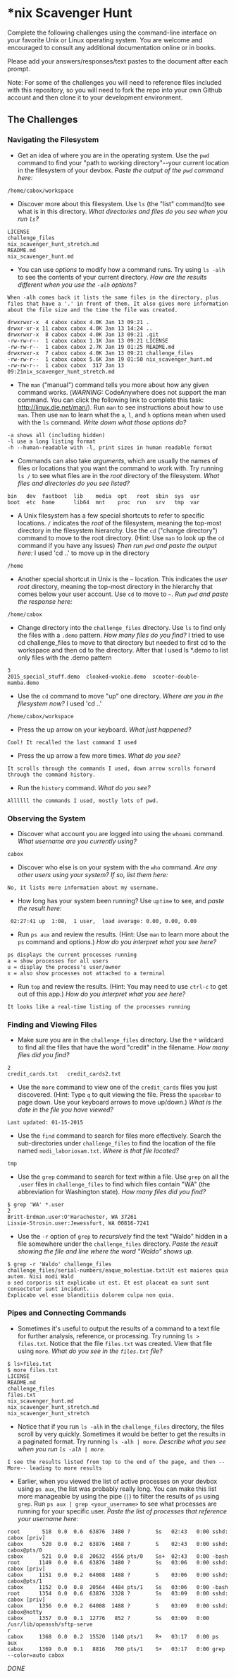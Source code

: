 # *nix Scavenger Hunt

Complete the following challenges using the command-line interface on your favorite Unix or Linux operating system. You are welcome and encouraged to consult any additional documentation online or in books.

Please add your answers/responses/text pastes to the document after each prompt.

Note: For some of the challenges you will need to reference files included with this repository, so you will need to fork the repo into your own Github account and then clone it to your development environment.

## The Challenges

### Navigating the Filesystem

* Get an idea of where you are in the operating system. Use the `pwd` command to find your "path to working directory"--your current location in the filesystem of your devbox. 
*Paste the output of the `pwd` command here:*
```
/home/cabox/workspace        
```
* Discover more about this filesystem. Use `ls` (the "list" command)to see what is in this directory. 
*What directories and files do you see when you run `ls`?*
```
LICENSE    
challenge_files        
nix_scavenger_hunt_stretch.md       
README.md  
nix_scavenger_hunt.md          
```
* You can use *options* to modify how a command runs. Try using `ls -alh` to see the contents of your current directory. 
*How are the results different when you use the `-alh` options?*
```
When -alh comes back it lists the same files in the directory, plus files that have a '.' in front of them. It also gives more information about the file size and the time the file was created. 

drwxrwxr-x  4 cabox cabox 4.0K Jan 13 09:21 .                            
drwxr-xr-x 11 cabox cabox 4.0K Jan 13 14:24 ..                           
drwxrwxr-x  8 cabox cabox 4.0K Jan 13 09:21 .git                         
-rw-rw-r--  1 cabox cabox 1.1K Jan 13 09:21 LICENSE                      
-rw-rw-r--  1 cabox cabox 2.7K Jan 19 01:25 README.md                    
drwxrwxr-x  7 cabox cabox 4.0K Jan 13 09:21 challenge_files              
-rw-rw-r--  1 cabox cabox 5.6K Jan 19 01:50 nix_scavenger_hunt.md        
-rw-rw-r--  1 cabox cabox  317 Jan 13 09:21nix_scavenger_hunt_stretch.md  
```
* The `man` ("manual") command tells you more about how any given command works. (*WARNING:* CodeAnywhere does not support the man command. You can click the following link to complete this task: http://linux.die.net/man/). Run `man` to see instructions about how to use `man`. Then use `man` to learn what the `a`, `l`, and `h` options mean when used with the `ls` command. 
*Write down what those options do?*
```
-a shows all (including hidden)
-l use a long listing format
-h --human-readable with -l, print sizes in human readable format
```
* Commands can also take *arguments*, which are usually the names of files or locations that you want the command to work with. Try running `ls /` to see what files are in the *root* directory of the filesystem. 
*What files and directories do you see listed?*
```
bin   dev  fastboot  lib    media  opt   root  sbin  sys  usr            
boot  etc  home      lib64  mnt    proc  run   srv   tmp  var     
```
* A Unix filesystem has a few special shortcuts to refer to specific locations. `/` indicates the *root* of the filesystem, meaning the top-most directory in the filesystem hierarchy. Use the `cd` ("change directory") command to move to the root directory. (Hint: Use `man` to look up the `cd` command if you have any issues) 
*Then run `pwd` and paste the output here:*
I used 'cd ..' to move up in the directory
```
/home       
```
* Another special shortcut in Unix is the `~` location. This indicates the *user root* directory, meaning the top-most directory in the hierarchy that comes below your user account. Use `cd` to move to `~`. 
*Run `pwd` and paste the response here:*
```
/home/cabox   
```
* Change directory into the `challenge_files` directory. Use `ls` to find only the files with a `.demo` pattern. 
*How many files do you find?*
I tried to use cd challenge_files to move to that directory but needed to first cd to the workspace and then cd to the directory. After that I used ls *.demo to list only files with the .demo pattern
```
3
2015_special_stuff.demo  cloaked-wookie.demo  scooter-double-mamba.demo  
```
* Use the `cd` command to move "up" one directory. 
*Where are you in the filesystem now?*
I used 'cd ..'
```
/home/cabox/workspace  
```
* Press the up arrow on your keyboard. 
*What just happened?*
```
Cool! It recalled the last command I used
```
* Press the up arrow a few more times. 
*What do you see?*
```
It scrolls through the commands I used, down arrow scrolls forward through the command history. 
```
* Run the `history` command. 
*What do you see?*
```
Allllll the commands I used, mostly lots of pwd. 
```

### Observing the System

* Discover what account you are logged into using the `whoami` command. 
*What username are you currently using?*
```
cabox         
```
* Discover who else is on your system with the `who` command. 
*Are any other users using your system? If so, list them here:*
```
No, it lists more information about my username. 
```
* How long has your system been running? Use `uptime` to see, and 
*paste the result here:*
```
 02:27:41 up  1:08,  1 user,  load average: 0.00, 0.00, 0.00  
 ```
* Run `ps aux` and review the results. (Hint: Use `man` to learn more about the `ps` command and options.) 
*How do you interpret what you see here?*
```
ps displays the current processes running
a = show processes for all users
u = display the process's user/owner
x = also show processes not attached to a terminal
```
* Run `top` and review the results. (Hint: You may need to use `ctrl-c` to get out of this app.) 
*How do you interpret what you see here?*
```
It looks like a real-time listing of the processes running
```

### Finding and Viewing Files

* Make sure you are in the `challenge_files` directory. Use the `*` wildcard to find all the files that have the word "credit" in the filename. 
*How many files did you find?*
```
2
credit_cards.txt   credit_cards2.txt
```
* Use the `more` command to view one of the `credit_cards` files you just discovered. (Hint: Type `q` to quit viewing the file. Press the `spacebar` to page down. Use your keyboard arrows to move up/down.) 
*What is the date in the file you have viewed?*
```
Last updated: 01-15-2015
```
* Use the `find` command to search for files more effectively. Search the sub-directories under `challenge_files` to find the location of the file named `modi_laboriosam.txt`. 
*Where is that file located?*
```
tmp
```
* Use the `grep` command to search for text within a file. Use `grep` on all the `.user` files in `challenge_files` to find which files contain "WA" (the abbreviation for Washington state). 
*How many files did you find?*
```
$ grep 'WA' *.user 
2
Britt-Erdman.user:O'Harachester, WA 37261                                                   
Lissie-Strosin.user:Jewessfurt, WA 00816-7241  
```
* Use the `-r` option of `grep` to *recursively* find the text "Waldo" hidden in a file somewhere under the `challenge_files` directory. 
*Paste the result showing the file and line where the word "Waldo" shows up.*
```
$ grep -r 'Waldo' challenge_files
challenge_files/serial-numbers/eaque_molestiae.txt:Ut est maiores quia autem. Nisi modi Wald
o sed corporis sit explicabo ut est. Et est placeat ea sunt sunt consectetur sunt incidunt. 
Explicabo vel esse blanditiis dolorem culpa non quia.
```

### Pipes and Connecting Commands

* Sometimes it's useful to output the results of a command to a text file for further analysis, reference, or processing. Try running `ls > files.txt`. Notice that the file `files.txt` was created. View that file using `more`. 
*What do you see in the `files.txt` file?*
```
$ ls>files.txt
$ more files.txt
LICENSE                                                                                     
README.md                                                                                   
challenge_files                                                                             
files.txt                                                                                   
nix_scavenger_hunt.md                                                                       
nix_scavenger_hunt_stretch.md    
nix_scavenger_hunt_stretch
```
* Notice that if you run `ls -alh` in the `challenge_files` directory, the files scroll by very quickly. Sometimes it would be better to get the results in a paginated format. Try running `ls -alh | more`. 
*Describe what you see when you run `ls -alh | more`.*
```
I see the results listed from top to the end of the page, and then --More-- leading to more results
```
* Earlier, when you viewed the list of active processes on your devbox using `ps aux`, the list was probably really long. You can make this list more manageable by using the pipe (`|`) to filter the results of `ps` using `grep`. Run `ps aux | grep <your_username>` to see what processes are running for your specific user. 
*Paste the list of processes that reference your username here:*
```
root       518  0.0  0.6  63876  3480 ?        Ss   02:43   0:00 sshd: cabox [priv]         
cabox      520  0.0  0.2  63876  1468 ?        S    02:43   0:00 sshd: cabox@pts/0          
cabox      521  0.0  0.8  20632  4556 pts/0    Ss+  02:43   0:00 -bash                      
root      1149  0.0  0.6  63876  3480 ?        Ss   03:06   0:00 sshd: cabox [priv]         
cabox     1151  0.0  0.2  64008  1488 ?        S    03:06   0:00 sshd: cabox@pts/1          
cabox     1152  0.0  0.8  20564  4484 pts/1    Ss   03:06   0:00 -bash                      
root      1354  0.0  0.6  63876  3328 ?        Ss   03:09   0:00 sshd: cabox [priv]         
cabox     1356  0.0  0.2  64008  1488 ?        S    03:09   0:00 sshd: cabox@notty          
cabox     1357  0.0  0.1  12776   852 ?        Ss   03:09   0:00 /usr/lib/openssh/sftp-serve
r                                                                                           
cabox     1368  0.0  0.2  15520  1140 pts/1    R+   03:17   0:00 ps aux                     
cabox     1369  0.0  0.1   8816   760 pts/1    S+   03:17   0:00 grep --color=auto cabox  
```

*DONE*
